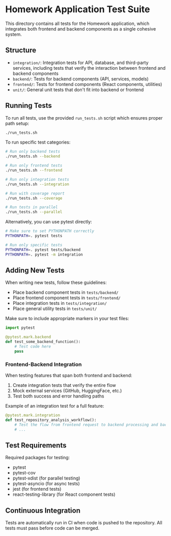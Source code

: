 # Homework Application Test Suite

This directory contains all tests for the Homework application, which integrates both frontend and backend components as a single cohesive system.

## Structure

- `integration/`: Integration tests for API, database, and third-party services, including tests that verify the interaction between frontend and backend components
- `backend/`: Tests for backend components (API, services, models)
- `frontend/`: Tests for frontend components (React components, utilities)
- `unit/`: General unit tests that don't fit into backend or frontend

## Running Tests

To run all tests, use the provided `run_tests.sh` script which ensures proper path setup:

```bash
./run_tests.sh
```

To run specific test categories:

```bash
# Run only backend tests
./run_tests.sh --backend

# Run only frontend tests
./run_tests.sh --frontend

# Run only integration tests
./run_tests.sh --integration

# Run with coverage report
./run_tests.sh --coverage

# Run tests in parallel
./run_tests.sh --parallel
```

Alternatively, you can use pytest directly:

```bash
# Make sure to set PYTHONPATH correctly
PYTHONPATH=. pytest tests

# Run only specific tests
PYTHONPATH=. pytest tests/backend
PYTHONPATH=. pytest -m integration
```

## Adding New Tests

When writing new tests, follow these guidelines:

- Place backend component tests in `tests/backend/`
- Place frontend component tests in `tests/frontend/`
- Place integration tests in `tests/integration/`
- Place general utility tests in `tests/unit/`

Make sure to include appropriate markers in your test files:

```python
import pytest

@pytest.mark.backend
def test_some_backend_function():
    # Test code here
    pass
```

### Frontend-Backend Integration

When testing features that span both frontend and backend:

1. Create integration tests that verify the entire flow
2. Mock external services (GitHub, HuggingFace, etc.)
3. Test both success and error handling paths

Example of an integration test for a full feature:

```python
@pytest.mark.integration
def test_repository_analysis_workflow():
    # Test the flow from frontend request to backend processing and back
    # ...
```

## Test Requirements

Required packages for testing:
- pytest
- pytest-cov
- pytest-xdist (for parallel testing)
- pytest-asyncio (for async tests)
- jest (for frontend tests)
- react-testing-library (for React component tests)

## Continuous Integration

Tests are automatically run in CI when code is pushed to the repository. All tests must pass before code can be merged.